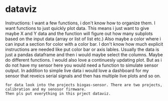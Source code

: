# dataviz
Instructions:
    I want a few functions, i don't know how to organize them. I want functions to just quickly plot data. This means i just want to give maybe X and Y data and the function will figure out how many subplots based on the input data (array or list of list etc.) Also maybe a color where i can input a section for color with a color bar. I don't know how much explicit instructions are needed like put color bar or axis lables. Usually the data is just a pandas dataframe and then i would maybe select the columns. Maybe do different functions. I would also love a continuesly updating plot. But as i do not have my sensor here you would need a function to simulate sensor output.
    In addition to simple live data i would love a dashboard for my sensor that reveics serial signals and then has multiple live plots and so on.

    for data look into the projects biogas-sensor. There are two projects, calibration and my senosor firmware.
    Then pls put everything in this prject dataviz.